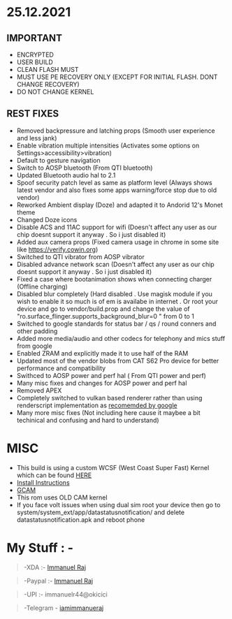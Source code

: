 # 25.12.2021

## IMPORTANT
- ENCRYPTED
- USER BUILD
- CLEAN FLASH MUST
- MUST USE PE RECOVERY ONLY (EXCEPT FOR INITIAL FLASH. DONT CHANGE RECOVERY)
- DO NOT CHANGE KERNEL

## REST FIXES
- Removed backpressure and latching props (Smooth user experience and less jank)
- Enable vibration multiple intensities (Activates some options on Settings>accessibility>vibration)
- Default to gesture navigation
- Switch to AOSP bluetooth (From QTI bluetooth)
- Updated Bluetooth audio hal to 2.1
- Spoof security patch level as same as platform level (Always shows latest vendor and also fixes some apps warning/force stop due to old vendor)
- Reworked Ambient display (Doze) and adapted it to Andorid 12's Monet theme
- Changed Doze icons
- Disable ACS and 11AC support for wifi (Doesn't affect any user as our chip doesnt support it anyway . So i just disabled it)
- Added aux camera props (Fixed camera usage in chrome in some site like https://verify.cowin.org)
- Switched to QTI vibrator from AOSP vibrator
- Disabled advance network scan (Doesn't affect any user as our chip doesnt support it anyway . So i just disabled it)
- Fixed a case where bootanimation shows when connecting charger (Offline charging)
- Disabled blur completely (Hard disabled . Use magisk module if you wish to enable it so much is of em is availabe in internet . Or root your device and go to vendor/build.prop  and change the value of "ro.surface_flinger.supports_background_blur=0
" from 0 to 1
- Switched to google standards for status bar / qs / round conners and other padding
- Added more media/audio and other codecs for telephony and mics stuff from google
- Enabled ZRAM and explicitly made it to use half of the RAM
- Updated most of the vendor blobs from CAT S62 Pro device for better performance and compatibility
- Swithced to AOSP power and perf hal ( From QTI power and perf)
- Many misc fixes and changes for AOSP power and perf hal
- Removed APEX
- Completely switched to vulkan based renderer rather than using renderscript implementation as [recomemded by google](https://android-developers.googleblog.com/2021/04/android-gpu-compute-going-forward.html)
- Many more misc fixes (Not including here cause it maybee a bit techinical and confusing and hard to understand)

# MISC
- This build is using a custom WCSF (West Coast Super Fast) Kernel which can be found [HERE](https://github.com/iamimmanuelraj/kernel_xiaomi_jasmine_sprout)
- [Install Instructions](https://blog.immanuelraj.me/2021/09/06/flashinginjasmine/)
- [GCAM](https://t.me/harsh_gcam)
- This rom uses OLD CAM kernel
- If you face volt issues when using dual sim root your device then go to system/system_ext/app/datastatusnotification/ and delete datastatusnotification.apk and reboot phone

# My Stuff : - 
>-XDA :- [Immanuel Raj](https://forum.xda-developers.com/m/immanuel-raj.9376270/)

>-Paypal :- [Immanuel Raj](https://www.paypal.me/immanuelr44)

>-UPI :- immanuelr44@okicici

>-Telegram - [iamimmanueraj](https://t.me/iamimmanuelraj)
